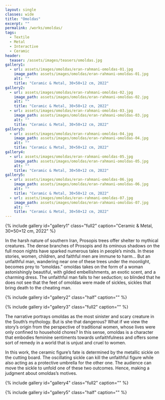 ```yaml
---
layout: single
classes: wide
title: "Omoldas"
excerpt: ""
permalink: /works/omoldas/
tags:
  - Textile
  - Metal
  - Interactive
  - Ceramic
header:
  teaser: /assets/images/teasers/omoldas.jpg 
gallery1:
  - url: assets/images/omoldas/eran-rahmani-omoldas-01.jpg
    image_path: assets/images/omoldas/eran-rahmani-omoldas-01.jpg
    alt: ""
    title: "Ceramic & Metal, 30×50×12 cm, 2022"
gallery2:
  - url: assets/images/omoldas/eran-rahmani-omoldas-02.jpg
    image_path: assets/images/omoldas/eran-rahmani-omoldas-02.jpg
    alt: ""
    title: "Ceramic & Metal, 30×50×12 cm, 2022"
  - url: assets/images/omoldas/eran-rahmani-omoldas-03.jpg
    image_path: assets/images/omoldas/eran-rahmani-omoldas-03.jpg
    alt: ""
    title: "Ceramic & Metal, 30×50×12 cm, 2022"
gallery3:
  - url: assets/images/omoldas/eran-rahmani-omoldas-04.jpg
    image_path: assets/images/omoldas/eran-rahmani-omoldas-04.jpg
    alt: ""
    title: "Ceramic & Metal, 30×50×12 cm, 2022"
gallery4:
  - url: assets/images/omoldas/eran-rahmani-omoldas-05.jpg
    image_path: assets/images/omoldas/eran-rahmani-omoldas-05.jpg
    alt: ""
    title: "Ceramic & Metal, 30×50×12 cm, 2022"
gallery5:
  - url: assets/images/omoldas/eran-rahmani-omoldas-06.jpg
    image_path: assets/images/omoldas/eran-rahmani-omoldas-06.jpg
    alt: ""
    title: "Ceramic & Metal, 30×50×12 cm, 2022"
  - url: assets/images/omoldas/eran-rahmani-omoldas-07.jpg
    image_path: assets/images/omoldas/eran-rahmani-omoldas-07.jpg
    alt: ""
    title: "Ceramic & Metal, 30×50×12 cm, 2022"
---
```


{% include gallery id="gallery1" class="full2" caption="Ceramic & Metal, 30×50×12 cm, 2022" %}

In the harsh nature of southern Iran, Prosopis trees offer shelter to mythical creatures. The dense branches of Prosopis and its ominous shadows on the full moon nights have sparked numerous tales in people’s minds. In these stories, women, children, and faithful men are immune to harm... But an unfaithful man, wandering near one of these trees under the moonlight, becomes prey to “omoldas.” omoldas takes on the form of a woman astonishingly beautiful, with gilded embellishments, an exotic scent, and a charming dress. The unfaithful man falls to her seduction; so blinded that he does not see that the feet of omoldas were made of sickles, sickles that bring death to the cheating man. 

{% include gallery id="gallery2" class="half" caption="" %}

{% include gallery id="gallery3" class="full2" caption="" %}

The narrative portrays omoldas as the most sinister and scary creature in the South’s mythology. But is she that dangerous? What if we view the story’s origin from the perspective of traditional women, whose lives were only confined to household chores? In this sense, omoldas is a character that embodies feminine sentiments towards unfaithfulness and offers some sort of remedy in a world that is unjust and cruel to women.

In this work, the ceramic figure’s fate is determined by the metallic sickle on the cutting board. The oscillating sickle can kill the unfaithful figure while also acting as a protective umbrella for the other one. The audience can move the sickle to unfold one of these two outcomes. Hence, making a judgment about omoldas’s motives. 

{% include gallery id="gallery4" class="full2" caption="" %}

{% include gallery id="gallery5" class="half" caption="" %}
